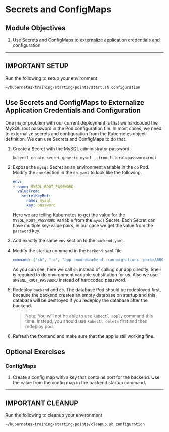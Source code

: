 # Secrets and ConfigMaps

## Module Objectives

1. Use Secrets and ConfigMaps to externalize application credentials and configuration

---

## **IMPORTANT SETUP**
Run the following to setup your environment

```shell
~/kubernetes-training/starting-points/start.sh configuration
```

## Use Secrets and ConfigMaps to Externalize Application Credentials and Configuration

One major problem with our current deployment is that we hardcoded the MySQL root password in the Pod configuration file. In most cases, we need to externalize secrets and configuration from the Kubernetes object definition. We can use Secrets and ConfigMaps to do that.

1. Create a Secret with the MySQL administrator password.

    ```shell
    kubectl create secret generic mysql --from-literal=password=root
    ```

1. Expose the `mysql` Secret as an environment variable in the `db` Pod. Modify the `env` section in the `db.yaml` to look like the following.

    ```yaml
    env:
    - name: MYSQL_ROOT_PASSWORD
      valueFrom:
        secretKeyRef:
          name: mysql
          key: password
    ```

    Here we are telling Kubernetes to get the value for the `MYSQL_ROOT_PASSWORD` variable from the `mysql` Secret. Each Secret can have multiple key-value pairs, in our case we get the value from the `password` key.

1. Add exactly the same `env` section to the `backend.yaml`.

1. Modify the startup command in the `backend.yaml` file.

    ```yaml
    command: ["sh", "-c", "app -mode=backend -run-migrations -port=8080 -db-host=db -db-password=$MYSQL_ROOT_PASSWORD" ]
    ```

    As you can see, here we call `sh` instead of calling our app directly. Shell is required to do environment variable substitution for us. Also we use `$MYSQL_ROOT_PASSWORD` instead of hardcoded password.

1. Redeploy `backend` and `db`. The database Pod should be redeployed first, because the backend creates an empty database on startup and this database will be destroyed if you redeploy the database after the backend.

    > Note: You will not be able to use `kubectl apply` command this time. Instead, you should use `kubectl delete` first and then redeploy pod.

1. Refresh the frontend and make sure that the app is still working fine.

## Optional Exercises

### ConfigMaps

1. Create a config map with a key that contains port for the backend. Use the value from the config map in the backend startup command.

---

## **IMPORTANT CLEANUP**
Run the following to cleanup your environment

```shell
~/kubernetes-training/starting-points/cleanup.sh configuration
```
